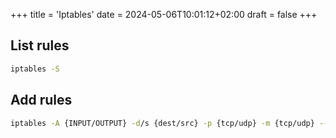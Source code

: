 +++
title = 'Iptables'
date = 2024-05-06T10:01:12+02:00
draft = false
+++

## List rules

```bash
iptables -S
```

## Add rules

```bash
iptables -A {INPUT/OUTPUT} -d/s {dest/src} -p {tcp/udp} -m {tcp/udp} --dport/sport {PORT} -j {ACCEPT/DENY}
```

